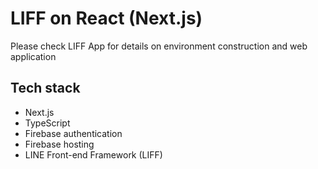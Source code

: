 # LIFF on React (Next.js)

Please check LIFF App for details on environment construction and web application

## Tech stack

- Next.js
- TypeScript
- Firebase authentication
- Firebase hosting
- LINE Front-end Framework (LIFF)
